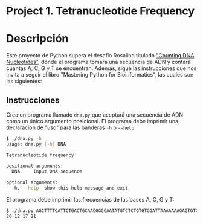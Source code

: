 # Project 1. Tetranucleotide Frequency

# Descripción

Este proyecto de Python supera el desafío Rosalind titulado ["Counting DNA Nucleotides"](https://rosalind.info/problems/dna/), donde el programa tomará una secuencia de ADN y contará cuántas A, C, G y T se encuentran. Además, sigue las instrucciones que nos invita a seguir el libro "Mastering Python for Bioinformatics", las cuales son las siguientes:

## Instrucciones

Crea un programa llamado `dna.py` que aceptará una secuencia de ADN como un único argumento posicional. El programa debe imprimir una declaración de "uso" para las banderas `-h` o `--help`:

```sh
$ ./dna.py -h
usage: dna.py [-h] DNA

Tetranucleotide frequency

positional arguments:
  DNA     Input DNA sequence

optional arguments:
  -h, --help  show this help message and exit
```

El programa debe imprimir las frecuencias de las bases A, C, G y T:

```sh
$ ./dna.py AGCTTTTCATTCTGACTGCAACGGGCAATATGTCTCTGTGTGGATTAAAAAAAGAGTGTCTGATAGCAGC
20 12 17 21
```

